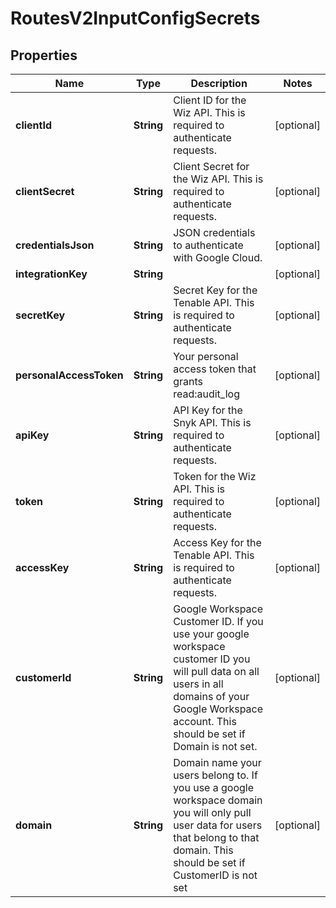

# RoutesV2InputConfigSecrets


## Properties

| Name | Type | Description | Notes |
|------------ | ------------- | ------------- | -------------|
|**clientId** | **String** | Client ID for the Wiz API. This is required to authenticate requests. |  [optional] |
|**clientSecret** | **String** | Client Secret for the Wiz API. This is required to authenticate requests. |  [optional] |
|**credentialsJson** | **String** | JSON credentials to authenticate with Google Cloud. |  [optional] |
|**integrationKey** | **String** |  |  [optional] |
|**secretKey** | **String** | Secret Key for the Tenable API. This is required to authenticate requests. |  [optional] |
|**personalAccessToken** | **String** | Your personal access token that grants read:audit_log |  [optional] |
|**apiKey** | **String** | API Key for the Snyk API. This is required to authenticate requests. |  [optional] |
|**token** | **String** | Token for the Wiz API. This is required to authenticate requests. |  [optional] |
|**accessKey** | **String** | Access Key for the Tenable API. This is required to authenticate requests. |  [optional] |
|**customerId** | **String** | Google Workspace Customer ID. If you use your google workspace customer ID you will pull data on all users in all domains of your Google Workspace account. This should be set if Domain is not set. |  [optional] |
|**domain** | **String** | Domain name your users belong to. If you use a google workspace domain you will only pull user data for users that belong to that domain. This should be set if CustomerID is not set |  [optional] |



